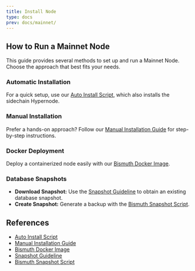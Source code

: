 ```yaml
---
title: Install Node
type: docs
prev: docs/mainnet/
---
```

## How to Run a Mainnet Node

This guide provides several methods to set up and run a Mainnet Node. Choose the approach that best fits your needs.

### Automatic Installation
For a quick setup, use our [Auto Install Script](https://github.com/bismuthfoundation/Bismuth-FAQ/blob/master/Hypernodes/00-Auto-Install-Script.md), which also installs the sidechain Hypernode.

### Manual Installation
Prefer a hands-on approach? Follow our [Manual Installation Guide](https://github.com/bismuthfoundation/Bismuth-FAQ/blob/master/Install/Linux.md) for step-by-step instructions.

### Docker Deployment
Deploy a containerized node easily with our [Bismuth Docker Image](https://github.com/bismuthfoundation/Bismuth-Docker/tree/master/node).

### Database Snapshots
- **Download Snapshot:** Use the [Snapshot Guideline](https://github.com/bismuthfoundation/Bismuth-FAQ/blob/master/Snapshot/Ledger_Mainnet.md) to obtain an existing database snapshot.
- **Create Snapshot:** Generate a backup with the [Bismuth Snapshot Script](https://github.com/bismuthfoundation/util/blob/master/snapshot_create.py).

## References
- [Auto Install Script](https://github.com/bismuthfoundation/Bismuth-FAQ/blob/master/Hypernodes/00-Auto-Install-Script.md)
- [Manual Installation Guide](https://github.com/bismuthfoundation/Bismuth-FAQ/blob/master/Install/Linux.md)
- [Bismuth Docker Image](https://github.com/bismuthfoundation/Bismuth-Docker/tree/master/node)
- [Snapshot Guideline](https://github.com/bismuthfoundation/Bismuth-FAQ/blob/master/Snapshot/Ledger_Mainnet.md)
- [Bismuth Snapshot Script](https://github.com/bismuthfoundation/util/blob/master/snapshot_create.py)

